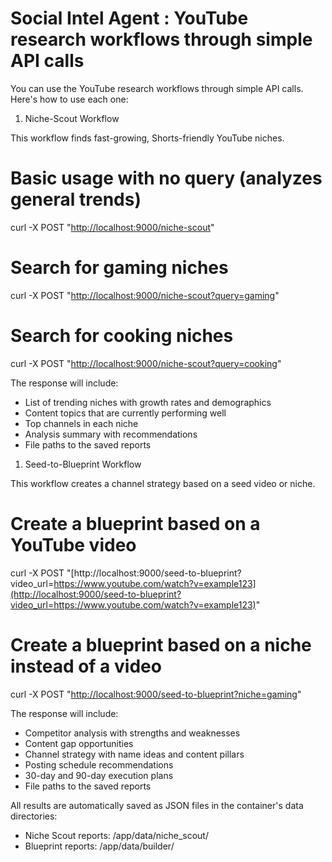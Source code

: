 # Social Intel Agent : YouTube research workflows through simple API calls

You can use the YouTube research workflows through simple API calls. Here's how to use each one:

1. Niche-Scout Workflow

This workflow finds fast-growing, Shorts-friendly YouTube niches.

# Basic usage with no query (analyzes general trends)

curl -X POST "[http://localhost:9000/niche-scout](http://localhost:9000/niche-scout)"

# Search for gaming niches

curl -X POST "[http://localhost:9000/niche-scout?query=gaming](http://localhost:9000/niche-scout?query=gaming)"

# Search for cooking niches

curl -X POST "[http://localhost:9000/niche-scout?query=cooking](http://localhost:9000/niche-scout?query=cooking)"

The response will include:

- List of trending niches with growth rates and demographics
- Content topics that are currently performing well
- Top channels in each niche
- Analysis summary with recommendations
- File paths to the saved reports
1. Seed-to-Blueprint Workflow

This workflow creates a channel strategy based on a seed video or niche.

# Create a blueprint based on a YouTube video

curl -X POST "[http://localhost:9000/seed-to-blueprint?video_url=https://www.youtube.com/watch?v=example123](http://localhost:9000/seed-to-blueprint?video_url=https://www.youtube.com/watch?v=example123)"

# Create a blueprint based on a niche instead of a video

curl -X POST "[http://localhost:9000/seed-to-blueprint?niche=gaming](http://localhost:9000/seed-to-blueprint?niche=gaming)"

The response will include:

- Competitor analysis with strengths and weaknesses
- Content gap opportunities
- Channel strategy with name ideas and content pillars
- Posting schedule recommendations
- 30-day and 90-day execution plans
- File paths to the saved reports

All results are automatically saved as JSON files in the container's data directories:

- Niche Scout reports: /app/data/niche_scout/
- Blueprint reports: /app/data/builder/